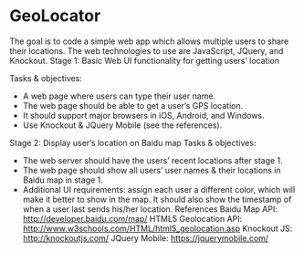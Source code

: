 # GeoLocator
The goal is to code a simple web app which allows multiple users to share their locations. The web technologies to use are JavaScript, JQuery, and Knockout.
Stage 1: Basic Web UI functionality for getting users’ location

Tasks & objectives:
- A web page where users can type their user name.
- The web page should be able to get a user’s GPS location.
- It should support major browsers in iOS, Android, and Windows.
- Use Knockout & JQuery Mobile (see the references).

Stage 2: Display user’s location on Baidu map
Tasks & objectives:
- The web server should have the users’ recent locations after stage 1.
- The web page should show all users’ user names & their locations in Baidu map in stage 1.
- Additional UI requirements: assign each user a different color, which will make it better to show
in the map. It should also show the timestamp of when a user last sends his/her location.
References
Baidu Map API: http://developer.baidu.com/map/
HTML5 Geolocation API: http://www.w3schools.com/HTML/html5_geolocation.asp Knockout JS: http://knockoutjs.com/
JQuery Mobile: https://jquerymobile.com/
